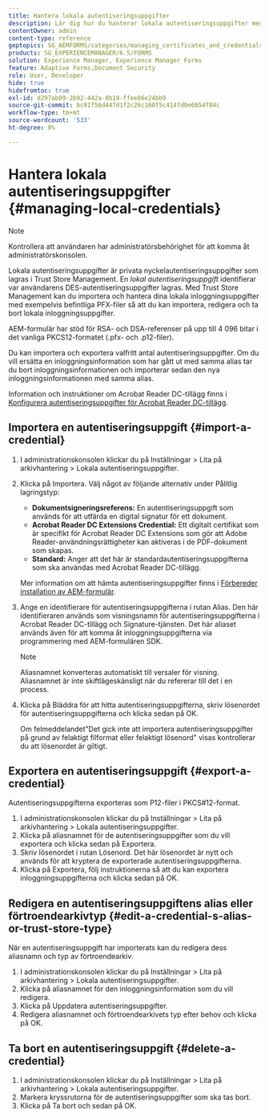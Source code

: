 ```yaml
---
title: Hantera lokala autentiseringsuppgifter
description: Lär dig hur du hanterar lokala autentiseringsuppgifter med pålitlighetslagerhanteringen. AEM-formulär har stöd för RSA- och DSA-autentiseringsuppgifter i PKCS12-standardformulär.
contentOwner: admin
content-type: reference
geptopics: SG_AEMFORMS/categories/managing_certificates_and_credentials
products: SG_EXPERIENCEMANAGER/6.5/FORMS
solution: Experience Manager, Experience Manager Forms
feature: Adaptive Forms,Document Security
role: User, Developer
hide: true
hidefromtoc: true
exl-id: d297ab09-2b92-442a-8b19-ffee86e24bb9
source-git-commit: bc91f56d447d1f2c26c160f5c414fd0e6054f84c
workflow-type: tm+mt
source-wordcount: '533'
ht-degree: 0%

---
```


# Hantera lokala autentiseringsuppgifter {#managing-local-credentials}

>[!NOTE]
> 
> Kontrollera att användaren har administratörsbehörighet för att komma åt administratörskonsolen.

Lokala autentiseringsuppgifter är privata nyckelautentiseringsuppgifter som lagras i Trust Store Management. En *lokal autentiseringsuppgift* identifierar var användarens DES-autentiseringsuppgifter lagras. Med Trust Store Management kan du importera och hantera dina lokala inloggningsuppgifter med exempelvis befintliga PFX-filer så att du kan importera, redigera och ta bort lokala inloggningsuppgifter.

AEM-formulär har stöd för RSA- och DSA-referenser på upp till 4 096 bitar i det vanliga PKCS12-formatet (.pfx- och .p12-filer).

Du kan importera och exportera valfritt antal autentiseringsuppgifter. Om du vill ersätta en inloggningsinformation som har gått ut med samma alias tar du bort inloggningsinformationen och importerar sedan den nya inloggningsinformationen med samma alias.

Information och instruktioner om Acrobat Reader DC-tillägg finns i [Konfigurera autentiseringsuppgifter för Acrobat Reader DC-tillägg](/help/forms/using/admin-help/configuring-credentials-acrobat-reader-dc.md#configuring-credentials-for-use-with-acrobat-reader-dc-extensions).

## Importera en autentiseringsuppgift {#import-a-credential}

1. I administrationskonsolen klickar du på Inställningar > Lita på arkivhantering > Lokala autentiseringsuppgifter.
1. Klicka på Importera. Välj något av följande alternativ under Pålitlig lagringstyp:

   * **Dokumentsigneringsreferens:** En autentiseringsuppgift som används för att utfärda en digital signatur för ett dokument.
   * **Acrobat Reader DC Extensions Credential:** Ett digitalt certifikat som är specifikt för Acrobat Reader DC Extensions som gör att Adobe Reader-användningsrättigheter kan aktiveras i de PDF-dokument som skapas.
   * **Standard:** Anger att det här är standardautentiseringsuppgifterna som ska användas med Acrobat Reader DC-tillägg.

   Mer information om att hämta autentiseringsuppgifter finns i [Förbereder installation av AEM-formulär](https://helpx.adobe.com/pdf/aem-forms/6-3/prepare-install-single-server.pdf).

1. Ange en identifierare för autentiseringsuppgifterna i rutan Alias. Den här identifieraren används som visningsnamn för autentiseringsuppgifterna i Acrobat Reader DC-tillägg och Signature-tjänsten. Det här aliaset används även för att komma åt inloggningsuppgifterna via programmering med AEM-formulären SDK.

   >[!NOTE]
   >
   >Aliasnamnet konverteras automatiskt till versaler för visning. Aliasnamnet är inte skiftlägeskänsligt när du refererar till det i en process.

1. Klicka på Bläddra för att hitta autentiseringsuppgifterna, skriv lösenordet för autentiseringsuppgifterna och klicka sedan på OK.

   Om felmeddelandet&quot;Det gick inte att importera autentiseringsuppgifter på grund av felaktigt filformat eller felaktigt lösenord&quot; visas kontrollerar du att lösenordet är giltigt.

## Exportera en autentiseringsuppgift {#export-a-credential}

Autentiseringsuppgifterna exporteras som P12-filer i PKCS#12-format.

1. I administrationskonsolen klickar du på Inställningar > Lita på arkivhantering > Lokala autentiseringsuppgifter.
1. Klicka på aliasnamnet för de autentiseringsuppgifter som du vill exportera och klicka sedan på Exportera.
1. Skriv lösenordet i rutan Lösenord. Det här lösenordet är nytt och används för att kryptera de exporterade autentiseringsuppgifterna.
1. Klicka på Exportera, följ instruktionerna så att du kan exportera inloggningsuppgifterna och klicka sedan på OK.

## Redigera en autentiseringsuppgiftens alias eller förtroendearkivtyp {#edit-a-credential-s-alias-or-trust-store-type}

När en autentiseringsuppgift har importerats kan du redigera dess aliasnamn och typ av förtroendearkiv.

1. I administrationskonsolen klickar du på Inställningar > Lita på arkivhantering > Lokala autentiseringsuppgifter.
1. Klicka på aliasnamnet för den inloggningsinformation som du vill redigera.
1. Klicka på Uppdatera autentiseringsuppgifter.
1. Redigera aliasnamnet och förtroendearkivets typ efter behov och klicka på OK.

## Ta bort en autentiseringsuppgift {#delete-a-credential}

1. I administrationskonsolen klickar du på Inställningar > Lita på arkivhantering > Lokala autentiseringsuppgifter.
1. Markera kryssrutorna för de autentiseringsuppgifter som ska tas bort.
1. Klicka på Ta bort och sedan på OK.
